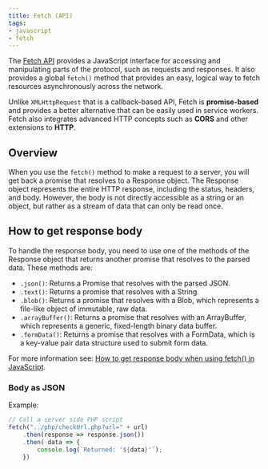 ```yaml
---
title: Fetch (API)
tags:
- javascript
- fetch
---
```


The [Fetch API](https://developer.mozilla.org/en-US/docs/Web/API/Fetch_API/Using_Fetch) provides a JavaScript interface for accessing and manipulating parts of the protocol, such as requests and responses. 
It also provides a global `fetch()` method that provides an easy, logical way to fetch resources asynchronously across the network.
<!--more-->
Unlike `XMLHttpRequest` that is a callback-based API, Fetch is **promise-based** and provides a better alternative that can be easily used in service workers. 
Fetch also integrates advanced HTTP concepts such as **CORS** and other extensions to **HTTP**.

## Overview

When you use the `fetch()` method to make a request to a server, you will get back a promise that resolves to a Response object. 
The Response object represents the entire HTTP response, including the status, headers, and body. 
However, the body is not directly accessible as a string or an object, but rather as a stream of data that can only be read once.

## How to get response body

To handle the response body, you need to use one of the methods of the Response object that returns another promise that resolves to the parsed data. 
These methods are:

* `.json()`: Returns a Promise that resolves with the parsed JSON.
* `.text()`: Returns a promise that resolves with a String.
* `.blob()`: Returns a promise that resolves with a Blob, which represents a file-like object of immutable, raw data.
* `.arrayBuffer()`: Returns a promise that resolves with an ArrayBuffer, which represents a generic, fixed-length binary data buffer.
* `.formData()`: Returns a promise that resolves with a FormData, which is a key-value pair data structure used to submit form data.

For more information see: [How to get response body when using fetch() in JavaScript](https://byby.dev/js-fetch-get-response-body).

### Body as JSON

Example:

```javascript
// Call a server side PHP script
fetch("../php/checkUrl.php?url=" + url)
    .then(response => response.json())
    .then( data => {
        console.log(`Returned: '${data}'`);
    })
```